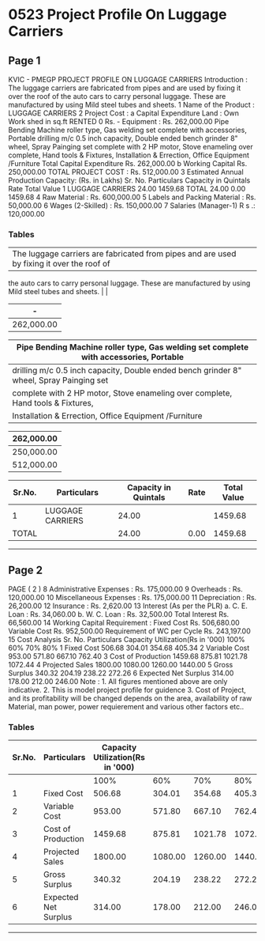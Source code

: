 # 0523 Project Profile On Luggage Carriers

## Page 1

KVIC - PMEGP PROJECT PROFILE ON LUGGAGE CARRIERS Introduction : The luggage carriers are fabricated from pipes and are used by fixing it over the roof of the auto cars to carry personal luggage. These are manufactured by using Mild steel tubes and sheets. 1 Name of the Product : LUGGAGE CARRIERS 2 Project Cost : a Capital Expenditure Land : Own Work shed in sq.ft RENTED 0 Rs. - Equipment : Rs. 262,000.00 Pipe Bending Machine roller type, Gas welding set complete with accessories, Portable drilling m/c 0.5 inch capacity, Double ended bench grinder 8" wheel, Spray Painging set complete with 2 HP motor, Stove enameling over complete, Hand tools & Fixtures, Installation & Errection, Office Equipment /Furniture Total Capital Expenditure Rs. 262,000.00 b Working Capital Rs. 250,000.00 TOTAL PROJECT COST : Rs. 512,000.00 3 Estimated Annual Production Capacity: (Rs. in Lakhs) Sr. No. Particulars Capacity in Quintals Rate Total Value 1 LUGGAGE CARRIERS 24.00 1459.68 TOTAL 24.00 0.00 1459.68 4 Raw Material : Rs. 600,000.00 5 Labels and Packing Material : Rs. 50,000.00 6 Wages (2-Skilled) : Rs. 150,000.00 7 Salaries (Manager-1) R s .: 120,000.00

### Tables

|  |  |
|---|---|
| The luggage carriers are fabricated from pipes and are used by fixing it over the roof of
the auto cars to carry personal luggage. These are manufactured by using Mild steel tubes
and sheets. |  |

| - |
|---|
| 262,000.00 |

| Pipe Bending Machine roller type, Gas welding set complete with accessories, Portable |
|---|
| drilling m/c 0.5 inch capacity, Double ended bench grinder 8" wheel, Spray Painging set |
| complete with 2 HP motor, Stove enameling over complete, Hand tools & Fixtures, |
| Installation & Errection, Office Equipment /Furniture |

| 262,000.00 |
|---|
| 250,000.00 |
| 512,000.00 |

| Sr.No. | Particulars | Capacity in Quintals | Rate | Total Value |
|---|---|---|---|---|
| 1 | LUGGAGE CARRIERS | 24.00 |  | 1459.68 |
| TOTAL |  | 24.00 | 0.00 | 1459.68 |

---

## Page 2

PAGE ( 2 ) 8 Administrative Expenses : Rs. 175,000.00 9 Overheads : Rs. 120,000.00 10 Miscellaneous Expenses : Rs. 175,000.00 11 Depreciation : Rs. 26,200.00 12 Insurance : Rs. 2,620.00 13 Interest (As per the PLR) a. C. E. Loan : Rs. 34,060.00 b. W. C. Loan : Rs. 32,500.00 Total Interest Rs. 66,560.00 14 Working Capital Requirement : Fixed Cost Rs. 506,680.00 Variable Cost Rs. 952,500.00 Requirement of WC per Cycle Rs. 243,197.00 15 Cost Analysis Sr. No. Particulars Capacity Utilization(Rs in '000) 100% 60% 70% 80% 1 Fixed Cost 506.68 304.01 354.68 405.34 2 Variable Cost 953.00 571.80 667.10 762.40 3 Cost of Production 1459.68 875.81 1021.78 1072.44 4 Projected Sales 1800.00 1080.00 1260.00 1440.00 5 Gross Surplus 340.32 204.19 238.22 272.26 6 Expected Net Surplus 314.00 178.00 212.00 246.00 Note : 1. All figures mentioned above are only indicative. 2. This is model project profile for guidence 3. Cost of Project, and its profitability will be changed depends on the area, availability of raw Material, man power, power requierement and various other factors etc..

### Tables

| Sr.No. | Particulars | Capacity Utilization(Rs in '000) |  |  |  |
|---|---|---|---|---|---|
|  |  | 100% | 60% | 70% | 80% |
| 1 | Fixed Cost | 506.68 | 304.01 | 354.68 | 405.34 |
| 2 | Variable Cost | 953.00 | 571.80 | 667.10 | 762.40 |
| 3 | Cost of Production | 1459.68 | 875.81 | 1021.78 | 1072.44 |
| 4 | Projected Sales | 1800.00 | 1080.00 | 1260.00 | 1440.00 |
| 5 | Gross Surplus | 340.32 | 204.19 | 238.22 | 272.26 |
| 6 | Expected Net Surplus | 314.00 | 178.00 | 212.00 | 246.00 |

---

